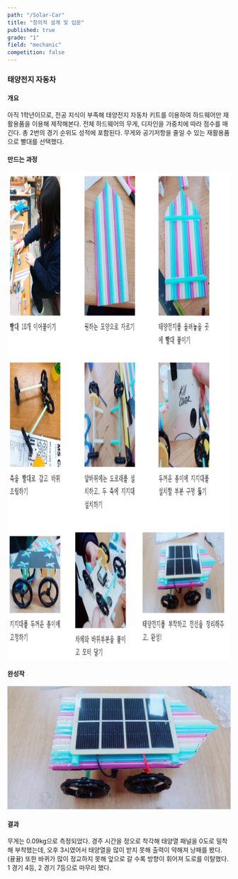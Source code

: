 ```yaml
---
path: "/Solar-Car"
title: "창의적 설계 및 입문"
published: true
grade: "1"
field: "mechanic"
competition: false
---
```

<h3>태양전지 자동차</h3>
            <h4>개요</h4>
            <p>
                아직 1학년이므로, 전공 지식이 부족해 태양전지 자동차 키트를 이용하여 하드웨어만 재활용품을 이용해 제작해본다.
                전체 하드웨어의 무게, 디자인을 가중치에 따라 점수를 매긴다. 총 2번의 경기 순위도 성적에 포함된다.
                무게와 공기저항을 줄일 수 있는 재활용품으로 빨대를 선택했다.
            </p>
            <h4>만드는 과정</h4>
            <div class="box alt">
                <div class="row gtr-50 gtr-uniform">
                    <div class="col-12" style="height:1100px;"><span class="image fit" style="height:1100px;"> 
                        <img src="https://github.com/ok60subin/subamzak/blob/master/src/assets/images/suncar.png?raw=true" alt="suncar" style="height:1100px;">
                    </span></div>
                </div>
            </div>
            <h4>완성작</h4>
            <div class="box alt">
                <div class="row gtr-50 gtr-uniform">
                    <div class="col-12"><span class="image fit"> 
                        <img src="https://github.com/ok60subin/subamzak/blob/master/src/assets/images/suncar2.png?raw=true" alt="suncar2" >
                    </span></div>
                </div>
            </div>
            <h4>결과</h4>
            <p>
                무게는 0.09kg으로 측정되었다.
                경주 시간을 정오로 착각해 태양열 패널을 0도로 밀착해 부착했는데, 오후 3시였어서 태양열을 많이 받지 못해 출력이 약해져 낭패를 봤다. (뀽뀽)
                또한 바퀴가 많이 정교하지 못해 앞으로 갈 수록 방향이 휘어져 도로를 이탈했다.
                1 경기 4등, 2 경기 7등으로 마무리 했다.
            </p>